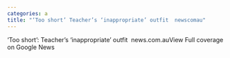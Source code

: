 ```yaml
---
categories: a
title: "‘Too short’ Teacher’s ‘inappropriate’ outfit  newscomau"
---
```

‘Too short’: Teacher’s ‘inappropriate’ outfit&nbsp;&nbsp;news.com.auView Full coverage on Google News